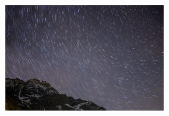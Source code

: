 <div align="center">
  <img src="./github_wall.jpg" alt="night mountain">
</div>

<!--- taken by Kinson Leung --->
